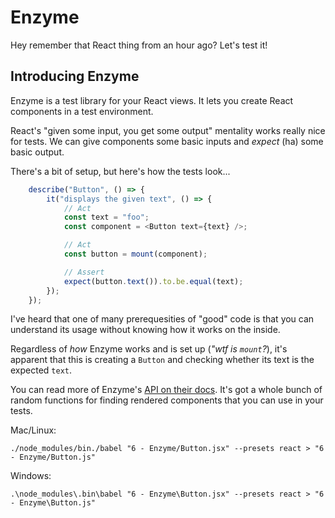 # Enzyme

Hey remember that React thing from an hour ago?
Let's test it!

## Introducing Enzyme

Enzyme is a test library for your React views.
It lets you create React components in a test environment.

React's "given some input, you get some output" mentality works really nice for tests.
We can give components some basic inputs and _expect_ (ha) some basic output.

There's a bit of setup, but here's how the tests look...

```javascript
    describe("Button", () => {
        it("displays the given text", () => {
            // Act
            const text = "foo";
            const component = <Button text={text} />;

            // Act
            const button = mount(component);

            // Assert
            expect(button.text()).to.be.equal(text);
        });
    });
```

I've heard that one of many prerequesities of "good" code is that you can understand its usage without knowing how it works on the inside.

Regardless of _how_ Enzyme works and is set up (*"wtf is `mount`?*), it's apparent that this is creating a `Button` and checking whether its text is the expected `text`.

You can read more of Enzyme's [API on their docs](http://airbnb.io/enzyme/docs/api/index.html).
It's got a whole bunch of random functions for finding rendered components that you can use in your tests.

Mac/Linux:
```shell
./node_modules/bin./babel "6 - Enzyme/Button.jsx" --presets react > "6 - Enzyme/Button.js"
```

Windows:
```shell
.\node_modules\.bin\babel "6 - Enzyme\Button.jsx" --presets react > "6 - Enzyme\Button.js"
```
